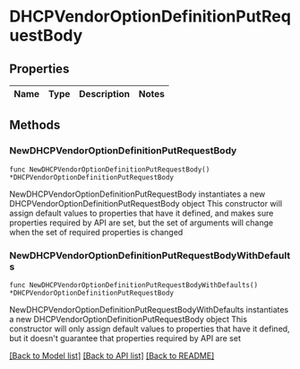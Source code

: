 # DHCPVendorOptionDefinitionPutRequestBody

## Properties

Name | Type | Description | Notes
------------ | ------------- | ------------- | -------------

## Methods

### NewDHCPVendorOptionDefinitionPutRequestBody

`func NewDHCPVendorOptionDefinitionPutRequestBody() *DHCPVendorOptionDefinitionPutRequestBody`

NewDHCPVendorOptionDefinitionPutRequestBody instantiates a new DHCPVendorOptionDefinitionPutRequestBody object
This constructor will assign default values to properties that have it defined,
and makes sure properties required by API are set, but the set of arguments
will change when the set of required properties is changed

### NewDHCPVendorOptionDefinitionPutRequestBodyWithDefaults

`func NewDHCPVendorOptionDefinitionPutRequestBodyWithDefaults() *DHCPVendorOptionDefinitionPutRequestBody`

NewDHCPVendorOptionDefinitionPutRequestBodyWithDefaults instantiates a new DHCPVendorOptionDefinitionPutRequestBody object
This constructor will only assign default values to properties that have it defined,
but it doesn't guarantee that properties required by API are set


[[Back to Model list]](../README.md#documentation-for-models) [[Back to API list]](../README.md#documentation-for-api-endpoints) [[Back to README]](../README.md)


